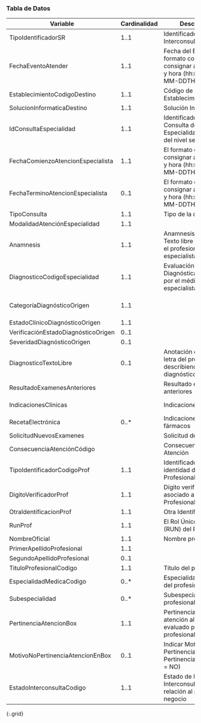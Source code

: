 ### Tabla de Datos

|             **Variable**            | **Cardinalidad** |                                          **Descripción**                                         |                                                                                **Recurso.elemento**                                                                                |
|-------------------------------------|------------------|--------------------------------------------------------------------------------------------------|------------------------------------------------------------------------------------------------------------------------------------------------------------------------------------|
|           TipoIdentificadorSR           |       1..1       |                                 Identificador de la Interconsulta                                |                                                                             ServiceRequestLE.identifier                                                                            |
|          FechaEventoAtender         |       1..1       | Fecha del Evento El formato corresponde consignar año, mes, día y hora (hh:mm) YYYY-MM-DDTHH:MMZ |                                                                             MessageHeaderLE.lastUpdated                                                                            |
|     EstablecimientoCodigoDestino    |       1..1       |                                     Código de Establecimiento                                    |                                                                              OrganizationLE.identifier                                                                             |
|      SolucionInformaticaDestino     |       1..1       |                                       Solución Informática                                       |                                                                           MessageHeaderLE.source.software                                                                          |
|        IdConsultaEspecialidad       |       1..1       |             Identificador de la Consulta de Especialidad del RCE del nivel secundario            |                                                                            EncounterAtenderLE.identifier                                                                           |
|  FechaComienzoAtencionEspecialista  |       1..1       |          El formato corresponde consignar año, mes, día y hora (hh:mm) YYYY-MM-DDTHH:MMZ         |                                                                           EncounterAtenderLE.period.start                                                                          |
|   FechaTerminoAtencionEspecialista  |       0..1       |          El formato corresponde consignar año, mes, día y hora (hh:mm) YYYY-MM-DDTHH:MMZ         |                                                                            EncounterAtenderLE.period.end                                                                           |
|             TipoConsulta            |       1..1       |                                        Tipo de la consulta                                       |                                                                               EncounterAtenderLE.type                                                                              |
|    ModalidadAtenciónEspecialidad    |       1..1       |                                                                                                  |                                                                              EncounterAtenderLE.class                                                                              |
|              Anamnesis              |       1..1       |           Anamnesis (nueva) Texto libre anotado por el profesional clínico especialista          |           QuestionnaireResponseAtenderLE.item.linkId=resumen QuestionnaireResponseAtenderLE.item.text=Resumen QuestionnaireResponseAtenderLE.item.answer[0].valueString=           |
|    DiagnosticoCodigoEspecialidad    |       1..1       |             Evaluación de Hipótesis Diagnóstica realizada por el médico especialista             |                                            ConditionInicioDiagnosticoLE.verificationStatus=confirmed(Confirmada) \| refuted(Descartada)                                            |
|      CategoríaDiagnósticoOrigen     |       1..1       |                                                                                                  | ConditionInicioDiagnosticoLE.category.coding.code=encounter-diagnosis ConditionInicioDiagnosticoLE.category.coding.system=http://terminology.hl7.org/CodeSystem/condition-category |
|    EstadoClínicoDiagnósticoOrigen   |       1..1       |                                                                                                  |                                                                     ConditionInicioDiagnosticoLE.clinicalstatus                                                                    |
| VerificaciónEstadoDiagnósticoOrigen |       0..1       |                                                                                                  |                                                                   ConditionInicioDiagnosticoLE.verificationStatus                                                                  |
|      SeveridadDiagnósticoOrigen     |       0..1       |                                                                                                  |                                                                        ConditionInicioDiagnosticoLE.severity                                                                       |
|        DiagnosticoTextoLibre        |       0..1       |               Anotación de puño y letra del profesional describiendo el diagnóstico              |                                                                       ConditionInicioDiagnosticoLE.code.text                                                                       |
|     ResultadoExamenesAnteriores     |                  |                                   Resultado exámenes anteriores                                  |                             ObservationAtenderLE.valueString ObservationAtenderLE.status=registered ObservationAtenderLE.code.text=examenes anteriores                             |
|         IndicacionesClinicas        |                  |                                       Indicaciones Clínicas                                      |                                       CarePlanAtenderLE.description=textoLibre CarePlanAtenderLE.status=active CarePlanAtenderLE.intent=plan                                       |
|          RecetaElectrónica          |       0..*       |                                     Indicaciones de fármacos                                     |                                                                       CarePlanAtenderLE.activity[*].reference                                                                      |
|       SolicitudNuevosExamenes       |                  |                                       Solicitud de exámenes                                      |                                                                      CarePlanAtenderLE.extension.valueBoolean                                                                      |
|      ConsecuenciaAtenciónCódigo     |                  |                                    Consecuencia de la Atención                                   |                                                       ServiceRequestLE.extension[ConsecuenciaAtencionCodigo].CodeableConcept                                                       |
|     TipoIdentificadorCodigoProf     |       1..1       |                            Identificador de identidad del Profesional                            |                                                                 Practitioner.identifier[RUN\|RNPI\|PASAPORTE].type                                                                 |
|        DigitoVerificadorProf        |       1..1       |                        Dígito verificador asociado al RUN del Profesional                        |                                                                 Practitioner.identifier[RUN].extension.valueString                                                                 |
|        OtraIdentificacionProf       |       1..1       |                                        Otra Identificación                                       |                                                                   Practitioner.identifier[RNPI\|PASAPORTE].value                                                                   |
|               RunProf               |       1..1       |                            El Rol Único Nacional (RUN) del Profesional                           |                                                                         Practitioner.identifier[RUN].value                                                                         |
|            NombreOficial            |       1..1       |                                        Nombre profesional                                        |                                                      Practitioner.name.use=officialPractitioner.name.given=[nombre1, nombre2]                                                      |
|        PrimerApellidoProfesional    |       1..1       |                                                                                                  |                                                                              Practitioner.name._family                                                                             |
|       SegundoApellidoProfesional    |       0..1       |                                                                                                  |                                                                 Practitioner.name.family.extension.SegundoApellido=                                                                |
|       TituloProfesionalCodigo       |       1..1       |                                      Titulo del profesional                                      |                                                                           Practitioner.qualification[TIT]                                                                          |
|       EspecialidadMedicaCodigo      |       0..*       |                                Especialidad Médica del profesional                               |                                                                           Practitioner.qualification[ESP]                                                                          |
|           Subespecialidad           |       0..*       |                                  Subespecialidad del profesional                                 |                                                                         Practitioner.qualification[SUBESP]                                                                         |
|        PertinenciaAtencionBox       |       1..1       |            Pertinencia de la atención al ser evaluado por el profesional especialista            |                                                                 EncounterAtenderLE.extension.extension.valueBoolean                                                                |
|   MotivoNoPertinenciaAtencionEnBox  |       0..1       |                Indicar Motivo de la No Pertinencia ( PertinenciaAtencionBox = NO)                |                                                                 EncounterAtenderLE.extension.extension.valueString                                                                 |
|      EstadoInterconsultaCodigo      |       1..1       |                   Estado de la Interconsulta en relación al proceso de negocio                   |                              ServiceRequestLE.extension.valueCodeableConcept.coding.code ServiceRequestLE.extension.valueCodeableConcept.coding.system                             |
{:.grid}